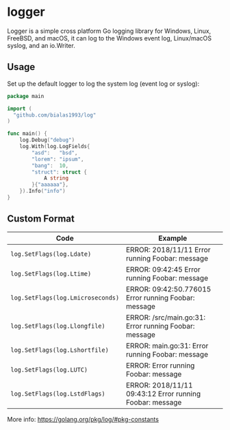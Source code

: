 # logger #
Logger is a simple cross platform Go logging library for Windows, Linux, FreeBSD, and
macOS, it can log to the Windows event log, Linux/macOS syslog, and an io.Writer.

## Usage ##

Set up the default logger to log the system log (event log or syslog):

```go
package main

import (
  "github.com/bialas1993/log"
)

func main() {
	log.Debug("debug")
	log.With(log.LogFields{
		"asd":   "bsd",
		"lorem": "ipsum",
		"bang":  10,
		"struct": struct {
			A string
		}{"aaaaaa"},
	}).Info("info")
}
```

## Custom Format ##

| Code                              | Example                                                  |
|-----------------------------------|----------------------------------------------------------|
| `log.SetFlags(log.Ldate)`         | ERROR: 2018/11/11 Error running Foobar: message          |
| `log.SetFlags(log.Ltime)`         | ERROR: 09:42:45 Error running Foobar: message            |
| `log.SetFlags(log.Lmicroseconds)` | ERROR: 09:42:50.776015 Error running Foobar: message     |
| `log.SetFlags(log.Llongfile)`     | ERROR: /src/main.go:31: Error running Foobar: message    |
| `log.SetFlags(log.Lshortfile)`    | ERROR: main.go:31: Error running Foobar: message         |
| `log.SetFlags(log.LUTC)`          | ERROR: Error running Foobar: message                     |
| `log.SetFlags(log.LstdFlags)`     | ERROR: 2018/11/11 09:43:12 Error running Foobar: message |


More info: https://golang.org/pkg/log/#pkg-constants